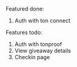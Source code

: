Featured done:
1. Auth with ton connect

Features todo:
1. Auth with tonproof
2. View giveaway details
3. Checkin page
